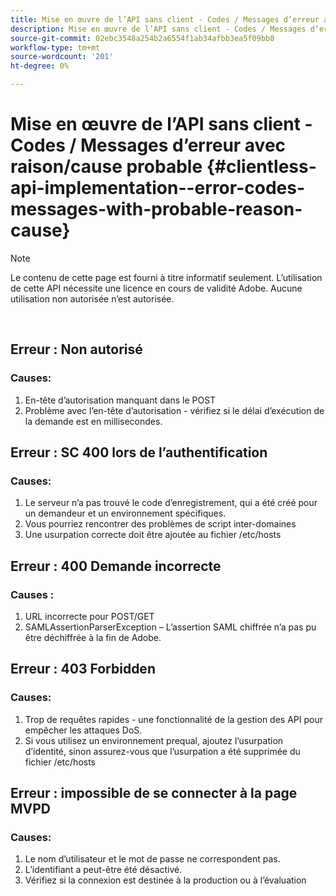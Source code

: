 ```yaml
---
title: Mise en œuvre de l’API sans client - Codes / Messages d’erreur avec raison/cause probable
description: Mise en œuvre de l’API sans client - Codes / Messages d’erreur avec raison/cause probable
source-git-commit: 02ebc3548a254b2a6554f1ab34afbb3ea5f09bb8
workflow-type: tm+mt
source-wordcount: '201'
ht-degree: 0%

---
```


# Mise en œuvre de l’API sans client - Codes / Messages d’erreur avec raison/cause probable {#clientless-api-implementation--error-codes-messages-with-probable-reason-cause}

>[!NOTE]
>
>Le contenu de cette page est fourni à titre informatif seulement. L’utilisation de cette API nécessite une licence en cours de validité Adobe. Aucune utilisation non autorisée n’est autorisée.

</br>


## Erreur : Non autorisé

### Causes:

1. En-tête d’autorisation manquant dans le POST
1. Problème avec l’en-tête d’autorisation - vérifiez si le délai d’exécution de la demande est en millisecondes.

## Erreur : SC 400 lors de l’authentification

### Causes:

1. Le serveur n’a pas trouvé le code d’enregistrement, qui a été créé pour un demandeur et un environnement spécifiques.
1. Vous pourriez rencontrer des problèmes de script inter-domaines
1. Une usurpation correcte doit être ajoutée au fichier /etc/hosts

## Erreur : 400 Demande incorrecte

### Causes :

1. URL incorrecte pour POST/GET
1. SAMLAssertionParserException – L’assertion SAML chiffrée n’a pas pu être déchiffrée à la fin de Adobe.

## Erreur : 403 Forbidden

### Causes:

1. Trop de requêtes rapides - une fonctionnalité de la gestion des API pour empêcher les attaques DoS.
2. Si vous utilisez un environnement prequal, ajoutez l’usurpation d’identité, sinon assurez-vous que l’usurpation a été supprimée du fichier /etc/hosts

## Erreur : impossible de se connecter à la page MVPD

### Causes:

1. Le nom d’utilisateur et le mot de passe ne correspondent pas.
2. L’identifiant a peut-être été désactivé.
3. Vérifiez si la connexion est destinée à la production ou à l’évaluation


<!--

## Related Information

- [Clientless API Reference](/help/authentication/rest-api-reference.md)

-->
